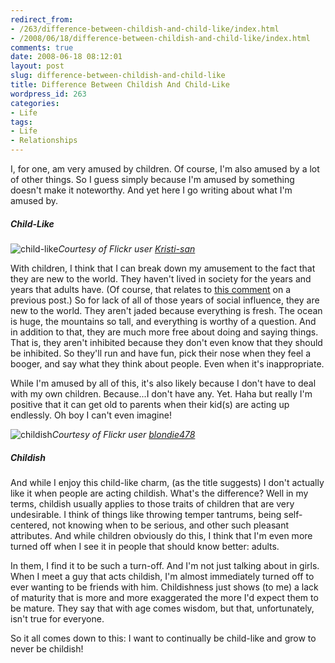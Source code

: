 ```yaml
---
redirect_from:
- /263/difference-between-childish-and-child-like/index.html
- /2008/06/18/difference-between-childish-and-child-like/index.html
comments: true
date: 2008-06-18 08:12:01
layout: post
slug: difference-between-childish-and-child-like
title: Difference Between Childish And Child-Like
wordpress_id: 263
categories:
- Life
tags:
- Life
- Relationships
---
```


I, for one, am very amused by children.  Of course, I'm also amused by a lot of other things.  So I guess simply because I'm amused by something doesn't make it noteworthy.  And yet here I go writing about what I'm amused by.



##### Child-Like

![child-like](http://farm4.static.flickr.com/3077/2588771033_77f03b9201_o.jpg)_Courtesy of Flickr user [Kristi-san](http://flickr.com/people/kristi-san/)_


With children, I think that I can break down my amusement to the fact that they are new to the world.  They haven't lived in society for the years and years that adults have.  (Of course, that relates to [this comment](http://www.goingthewongway.com/2008/06/11/oh-youre-wrong-it-manners/#comment-14747) on a previous post.)  So for lack of all of those years of social influence, they are new to the world.  They aren't jaded because everything is fresh.  The ocean is huge, the mountains so tall, and everything is worthy of a question.  And in addition to that, they are much more free about doing and saying things.  That is, they aren't inhibited because they don't even know that they should be inhibited.  So they'll run and have fun, pick their nose when they feel a booger, and say what they think about people.  Even when it's inappropriate.

While I'm amused by all of this, it's also likely because I don't have to deal with my own children.  Because...I don't have any.  Yet.  Haha but really I'm positive that it can get old to parents when their kid(s) are acting up endlessly.  Oh boy I can't even imagine!


![childish](http://farm4.static.flickr.com/3134/2588771103_dc3d32bf09_o.jpg)_Courtesy of Flickr user [blondie478](http://flickr.com/people/63031528@N00/)_




##### Childish


And while I enjoy this child-like charm, (as the title suggests) I don't actually like it when people are acting childish.  What's the difference?  Well in my terms, childish usually applies to those traits of children that are very undesirable.  I think of things like throwing temper tantrums, being self-centered, not knowing when to be serious, and other such pleasant attributes.  And while children obviously do this, I think that I'm even more turned off when I see it in people that should know better: adults.

In them, I find it to be such a turn-off.  And I'm not just talking about in girls.  When I meet a guy that acts childish, I'm almost immediately turned off to ever wanting to be friends with him. Childishness just shows (to me) a lack of maturity that is more and more exaggerated the more I'd expect them to be mature.  They say that with age comes wisdom, but that, unfortunately, isn't true for everyone.

So it all comes down to this: I want to continually be child-like and grow to never be childish!

